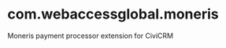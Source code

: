 com.webaccessglobal.moneris
===========================

Moneris payment processor extension for CiviCRM
